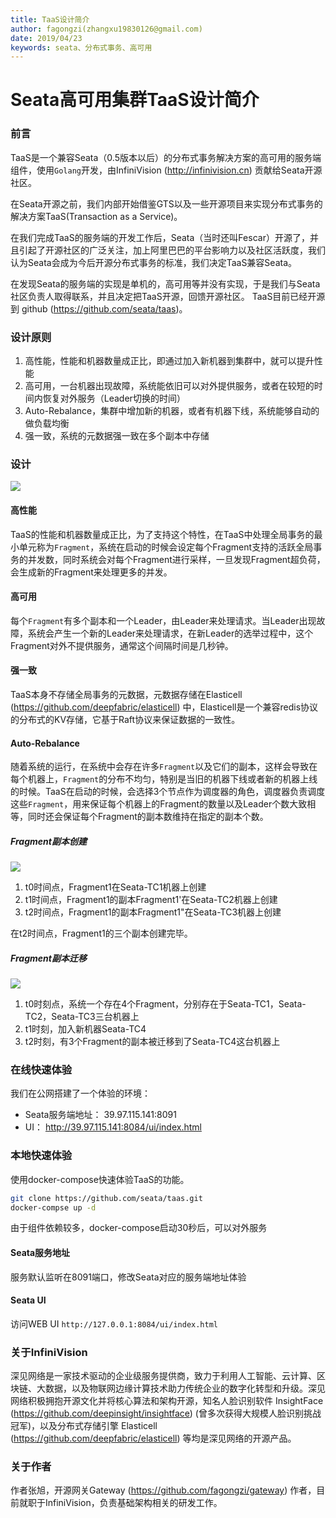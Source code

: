 ```yaml
---
title: TaaS设计简介
author: fagongzi(zhangxu19830126@gmail.com)
date: 2019/04/23
keywords: seata、分布式事务、高可用
---
```


# Seata高可用集群TaaS设计简介

### 前言
TaaS是一个兼容Seata（0.5版本以后）的分布式事务解决方案的高可用的服务端组件，使用`Golang`开发，由InfiniVision (http://infinivision.cn) 贡献给Seata开源社区。

在Seata开源之前，我们内部开始借鉴GTS以及一些开源项目来实现分布式事务的解决方案TaaS(Transaction as a Service)。

在我们完成TaaS的服务端的开发工作后，Seata（当时还叫Fescar）开源了，并且引起了开源社区的广泛关注，加上阿里巴巴的平台影响力以及社区活跃度，我们认为Seata会成为今后开源分布式事务的标准，我们决定TaaS兼容Seata。

在发现Seata的服务端的实现是单机的，高可用等并没有实现，于是我们与Seata社区负责人取得联系，并且决定把TaaS开源，回馈开源社区。 TaaS目前已经开源到 github (https://github.com/seata/taas)。

### 设计原则
1. 高性能，性能和机器数量成正比，即通过加入新机器到集群中，就可以提升性能
2. 高可用，一台机器出现故障，系统能依旧可以对外提供服务，或者在较短的时间内恢复对外服务（Leader切换的时间）
3. Auto-Rebalance，集群中增加新的机器，或者有机器下线，系统能够自动的做负载均衡
4. 强一致，系统的元数据强一致在多个副本中存储

### 设计
![](../../img/taas.png)

#### 高性能
TaaS的性能和机器数量成正比，为了支持这个特性，在TaaS中处理全局事务的最小单元称为`Fragment`，系统在启动的时候会设定每个Fragment支持的活跃全局事务的并发数，同时系统会对每个Fragment进行采样，一旦发现Fragment超负荷，会生成新的Fragment来处理更多的并发。

#### 高可用
每个`Fragment`有多个副本和一个Leader，由Leader来处理请求。当Leader出现故障，系统会产生一个新的Leader来处理请求，在新Leader的选举过程中，这个Fragment对外不提供服务，通常这个间隔时间是几秒钟。

#### 强一致
TaaS本身不存储全局事务的元数据，元数据存储在Elasticell   (https://github.com/deepfabric/elasticell) 中，Elasticell是一个兼容redis协议的分布式的KV存储，它基于Raft协议来保证数据的一致性。

#### Auto-Rebalance
随着系统的运行，在系统中会存在许多`Fragment`以及它们的副本，这样会导致在每个机器上，`Fragment`的分布不均匀，特别是当旧的机器下线或者新的机器上线的时候。TaaS在启动的时候，会选择3个节点作为调度器的角色，调度器负责调度这些`Fragment`，用来保证每个机器上的Fragment的数量以及Leader个数大致相等，同时还会保证每个Fragment的副本数维持在指定的副本个数。

##### Fragment副本创建
![](../../img/taas_add.png)

1. t0时间点，Fragment1在Seata-TC1机器上创建
2. t1时间点，Fragment1的副本Fragment1'在Seata-TC2机器上创建
3. t2时间点，Fragment1的副本Fragment1"在Seata-TC3机器上创建

在t2时间点，Fragment1的三个副本创建完毕。

##### Fragment副本迁移
![](../../img/taas_move.png)
1. t0时刻点，系统一个存在4个Fragment，分别存在于Seata-TC1，Seata-TC2，Seata-TC3三台机器上
2. t1时刻，加入新机器Seata-TC4
3. t2时刻，有3个Fragment的副本被迁移到了Seata-TC4这台机器上

### 在线快速体验
我们在公网搭建了一个体验的环境：
* Seata服务端地址： 39.97.115.141:8091
* UI： http://39.97.115.141:8084/ui/index.html

### 本地快速体验
使用docker-compose快速体验TaaS的功能。
```bash
git clone https://github.com/seata/taas.git
docker-compse up -d
```
由于组件依赖较多，docker-compose启动30秒后，可以对外服务

#### Seata服务地址
服务默认监听在8091端口，修改Seata对应的服务端地址体验

#### Seata UI 
访问WEB UI `http://127.0.0.1:8084/ui/index.html`

### 关于InfiniVision
深见网络是一家技术驱动的企业级服务提供商，致力于利用人工智能、云计算、区块链、大数据，以及物联网边缘计算技术助力传统企业的数字化转型和升级。深见网络积极拥抱开源文化并将核心算法和架构开源，知名人脸识别软件 InsightFace (https://github.com/deepinsight/insightface) (曾多次获得大规模人脸识别挑战冠军)，以及分布式存储引擎 Elasticell (https://github.com/deepfabric/elasticell) 等均是深见网络的开源产品。

### 关于作者
作者张旭，开源网关Gateway (https://github.com/fagongzi/gateway) 作者，目前就职于InfiniVision，负责基础架构相关的研发工作。